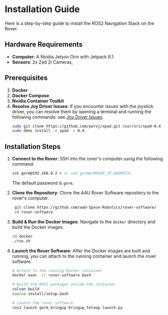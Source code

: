 # Installation Guide
Here is a step-by-step guide to install the ROS2 Navigation Stack on the Rover.

## Hardware Requirements
- **Computer**: A Nvidia Jetson Orin with Jetpack 6.1.
- **Sensors**: 2x Zed 2i Cameras,
## Prerequisites
1. **Docker**
2. **Docker Compose**
3. **Nvidia Container Toolkit**
4. **Resolve Joy Driver Issues**: If you encounter issues with the joystick driver, you can resolve them by opening a terminal and running the following commands: see [Joy Driver Issues](https://forums.developer.nvidia.com/t/logitech-f710-kernel-module-issues-jetpack-6/296904/21).
     ```bash
     sudo git clone https://github.com/paroj/xpad.git /usr/src/xpad-0.4
     sudo dkms install -m xpad -v 0.4
     ```

## Installation Steps
1. **Connect to the Rover**: SSH into the rover's computer using the following command:
   ```bash
   ssh gorm@192.168.0.2 # or ssh gorm@<ROVER_IP_ADDRESS>
   ```
   The default password is `gorm`.

2. **Clone the Repository**: Clone the AAU Rover Software repository to the rover's computer.
   ```bash
    git clone https://github.com/aaU-Space-Robotics/rover-software/
    cd rover-software
    ```
3. **Build & Run the Docker Images**: Navigate to the `docker` directory and build the Docker images.
    ```bash
    cd docker
    ./run.sh
    ```
4. **Launch the Rover Software**: After the Docker images are built and running, you can attach to the running container and launch the rover software.
    ```bash
    # Attach to the running Docker container
    docker exec -it rover-software bash

    # Build the ROS2 packages inside the container
    colcon build
    source install/setup.bash

    # Launch the rover software
    ros2 launch gorm_bringup bringup_teleop.launch.py
    ```